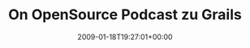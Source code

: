 ---
retweeted: false
source: <a href="http://twitter.com" rel="nofollow">Twitter Web Client</a>
entities:
  hashtags:
  - text: geekdom
    indices:
    - '77'
    - '85'
  symbols: []
  user_mentions: []
  urls: []
display_text_range:
- '0'
- '93'
favorite_count: '0'
id_str: '1128688723'
truncated: false
retweet_count: '0'
id: '1128688723'
created_at: Sun Jan 18 19:27:01 +0000 2009
favorited: false
full_text: 'On OpenSource Podcast zu Grails & Groovy im Miro und nebenbei Socken rollen.
  #geekdom at home'
lang: de
tags:
- geekdom
- pesos:twitter
date: '2009-01-18T19:27:01+00:00'
src: https://twitter.com/bascht/status/1128688723
original_url: https://twitter.com/bascht/status/1128688723
type: twitter_tweet
text: 'On OpenSource Podcast zu Grails & Groovy im Miro und nebenbei Socken rollen.
  #geekdom at home'
title: On OpenSource Podcast zu Grails

---